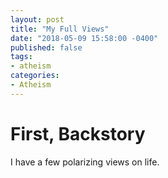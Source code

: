 ```yaml
---
layout: post
title: "My Full Views"
date: "2018-05-09 15:58:00 -0400"
published: false
tags:
- atheism
categories:
- Atheism
---
```


# First, Backstory
I have a few polarizing views on life.
